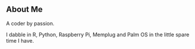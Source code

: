## About Me

A coder by passion.

I dabble in R, Python, Raspberry Pi, Memplug and Palm OS in the little spare time I have.

